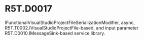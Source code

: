 # R5T.D0017
IFunctionalVisualStudioProjectFileSerializationModifier, async, R5T.T0002.IVisualStudioProjectFile-based, and input parameter R5T.D0010.IMessageSink-based service library.
